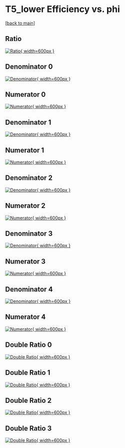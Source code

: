 # T5_lower Efficiency vs. phi

[[back to main](./)]



## Ratio

[![Ratio](../mtv/var/T5_lower_xtr_321_0_eff_phi.png){ width=600px }](../mtv/var/T5_lower_xtr_321_0_eff_phi.pdf)

## Denominator 0

[![Denominator](../mtv/den/T5_lower_xtr_321_0_eff_phi_den0.png){ width=600px }](../mtv/den/T5_lower_xtr_321_0_eff_phi_den0.pdf)

## Numerator 0

[![Numerator](../mtv/num/T5_lower_xtr_321_0_eff_phi_num0.png){ width=600px }](../mtv/num/T5_lower_xtr_321_0_eff_phi_num0.pdf)

## Denominator 1

[![Denominator](../mtv/den/T5_lower_xtr_321_0_eff_phi_den1.png){ width=600px }](../mtv/den/T5_lower_xtr_321_0_eff_phi_den1.pdf)

## Numerator 1

[![Numerator](../mtv/num/T5_lower_xtr_321_0_eff_phi_num1.png){ width=600px }](../mtv/num/T5_lower_xtr_321_0_eff_phi_num1.pdf)

## Denominator 2

[![Denominator](../mtv/den/T5_lower_xtr_321_0_eff_phi_den2.png){ width=600px }](../mtv/den/T5_lower_xtr_321_0_eff_phi_den2.pdf)

## Numerator 2

[![Numerator](../mtv/num/T5_lower_xtr_321_0_eff_phi_num2.png){ width=600px }](../mtv/num/T5_lower_xtr_321_0_eff_phi_num2.pdf)

## Denominator 3

[![Denominator](../mtv/den/T5_lower_xtr_321_0_eff_phi_den3.png){ width=600px }](../mtv/den/T5_lower_xtr_321_0_eff_phi_den3.pdf)

## Numerator 3

[![Numerator](../mtv/num/T5_lower_xtr_321_0_eff_phi_num3.png){ width=600px }](../mtv/num/T5_lower_xtr_321_0_eff_phi_num3.pdf)

## Denominator 4

[![Denominator](../mtv/den/T5_lower_xtr_321_0_eff_phi_den4.png){ width=600px }](../mtv/den/T5_lower_xtr_321_0_eff_phi_den4.pdf)

## Numerator 4

[![Numerator](../mtv/num/T5_lower_xtr_321_0_eff_phi_num4.png){ width=600px }](../mtv/num/T5_lower_xtr_321_0_eff_phi_num4.pdf)

## Double Ratio 0

[![Double Ratio](../mtv/ratio/T5_lower_xtr_321_0_eff_phi_ratio0.png){ width=600px }](../mtv/ratio/T5_lower_xtr_321_0_eff_phi_ratio0.pdf)

## Double Ratio 1

[![Double Ratio](../mtv/ratio/T5_lower_xtr_321_0_eff_phi_ratio1.png){ width=600px }](../mtv/ratio/T5_lower_xtr_321_0_eff_phi_ratio1.pdf)

## Double Ratio 2

[![Double Ratio](../mtv/ratio/T5_lower_xtr_321_0_eff_phi_ratio2.png){ width=600px }](../mtv/ratio/T5_lower_xtr_321_0_eff_phi_ratio2.pdf)

## Double Ratio 3

[![Double Ratio](../mtv/ratio/T5_lower_xtr_321_0_eff_phi_ratio3.png){ width=600px }](../mtv/ratio/T5_lower_xtr_321_0_eff_phi_ratio3.pdf)

